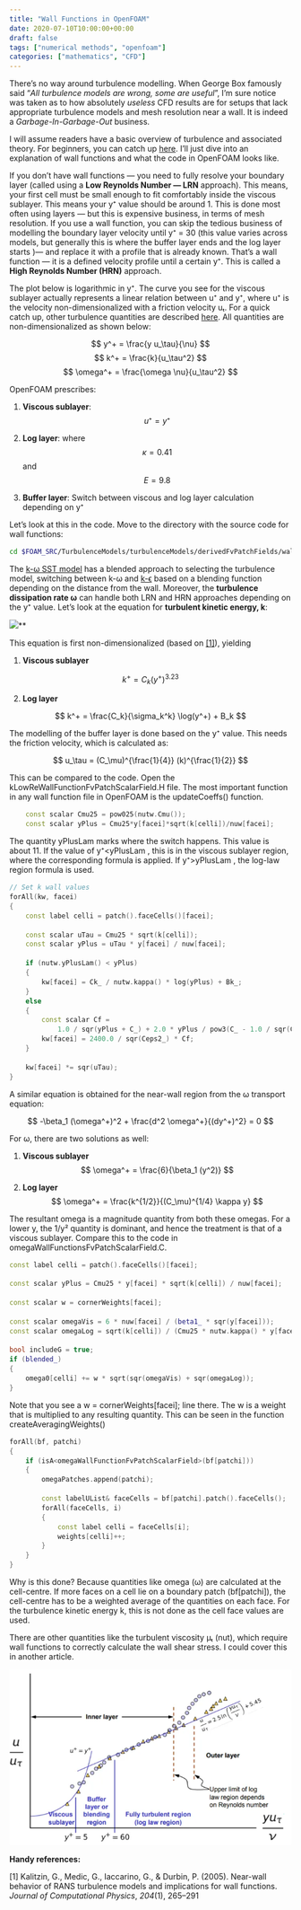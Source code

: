 ```yaml
---
title: "Wall Functions in OpenFOAM"
date: 2020-07-10T10:00:00+00:00
draft: false
tags: ["numerical methods", "openfoam"]
categories: ["mathematics", "CFD"]
---
```




There’s no way around turbulence modelling. When George Box famously said “*All turbulence models are wrong, some are useful*”, I’m sure notice was taken as to how absolutely *useless* CFD results are for setups that lack appropriate turbulence models and mesh resolution near a wall. It is indeed a *Garbage-In-Garbage-Out* business.

I will assume readers have a basic overview of turbulence and associated theory. For beginners, you can catch up [here](https://www.simscale.com/blog/2017/12/turbulence-cfd-analysis/). I’ll just dive into an explanation of wall functions and what the code in OpenFOAM looks like.

If you don’t have wall functions — you need to fully resolve your boundary layer (called using a **Low Reynolds Number — LRN** approach). This means, your first cell must be small enough to fit comfortably inside the viscous sublayer. This means your y⁺ value should be around 1. This is done most often using layers — but this is expensive business, in terms of mesh resolution. If you use a wall function, you can skip the tedious business of modelling the boundary layer velocity until y⁺ = 30 (this value varies across models, but generally this is where the buffer layer ends and the log layer starts )— and replace it with a profile that is already known. That’s a wall function — it is a defined velocity profile until a certain y⁺. This is called a **High Reynolds Number (HRN)** approach.


The plot below is logarithmic in y⁺. The curve you see for the viscous sublayer actually represents a linear relation between u⁺ and y⁺, where u⁺ is the velocity non-dimensionalized with a friction velocity uₜ. For a quick catch up, other turbulence quantities are described [here](https://www.cfd-online.com/Wiki/RANS-based_turbulence_models). All quantities are non-dimensionalized as shown below:

$$
y^+ = \frac{y u_\tau}{\nu} 
$$
$$
k^+ = \frac{k}{u_\tau^2}
$$
$$
\omega^+ = \frac{\omega \nu}{u_\tau^2}
$$


OpenFOAM prescribes:

1. **Viscous sublayer**: $$u⁺ = y⁺$$

1. **Log layer**: where $$κ =0.41$$ and $$E =9.8$$

3. **Buffer layer**: Switch between viscous and log layer calculation depending on y⁺

Let’s look at this in the code. Move to the directory with the source code for wall functions:

```bash
cd $FOAM_SRC/TurbulenceModels/turbulenceModels/derivedFvPatchFields/wallFunctions
```


The [k-ω SST model](https://www.cfd-online.com/Wiki/SST_k-omega_model) has a blended approach to selecting the turbulence model, switching between k-ω and [k-ϵ](https://www.cfd-online.com/Wiki/K-epsilon_models) based on a blending function depending on the distance from the wall. Moreover, the **turbulence dissipation rate ω** can handle both LRN and HRN approaches depending on the y⁺ value. Let’s look at the equation for **turbulent kinetic energy, k**:

![](https://medium2.global.ssl.fastly.net/max/2000/1*TAO21obahiidUukMCOSkjw.png)**

This equation is first non-dimensionalized (based on [[1]](http://citeseerx.ist.psu.edu/viewdoc/download?doi=10.1.1.584.2507&rep=rep1&type=pdf)), yielding

1. **Viscous sublayer**

$$ 
k^+ = C_k (y^+)^{3.23}
$$

2. **Log layer**

$$
k^+ = \frac{C_k}{\sigma_k^k} \log(y^+) + B_k
$$

The modelling of the buffer layer is done based on the y⁺ value. This needs the friction velocity, which is calculated as:

$$
u_\tau = (C_\mu)^{\frac{1}{4}} (k)^{\frac{1}{2}}
$$

This can be compared to the code. Open the kLowReWallFunctionFvPatchScalarField.H file. The most important function in any wall function file in OpenFOAM is the updateCoeffs() function.

```cpp
    const scalar Cmu25 = pow025(nutw.Cmu());
    const scalar yPlus = Cmu25*y[facei]*sqrt(k[celli])/nuw[facei];
```

The quantity yPlusLam marks where the switch happens. This value is about 11. If the value of y⁺<yPlusLam , this is in the viscous sublayer region, where the corresponding formula is applied. If y⁺>yPlusLam , the log-law region formula is used.


```cpp
// Set k wall values
forAll(kw, facei)
{
    const label celli = patch().faceCells()[facei];

    const scalar uTau = Cmu25 * sqrt(k[celli]);
    const scalar yPlus = uTau * y[facei] / nuw[facei];

    if (nutw.yPlusLam() < yPlus)
    {
        kw[facei] = Ck_ / nutw.kappa() * log(yPlus) + Bk_;
    }
    else
    {
        const scalar Cf =
            1.0 / sqr(yPlus + C_) + 2.0 * yPlus / pow3(C_ - 1.0 / sqr(C_);
        kw[facei] = 2400.0 / sqr(Ceps2_) * Cf;
    }

    kw[facei] *= sqr(uTau);
}


```


A similar equation is obtained for the near-wall region from the ω transport equation:

$$
-\beta_1 (\omega^+)^2 + \frac{d^2 \omega^+}{(dy^+)^2} = 0
$$

For ω, there are two solutions as well:

1. **Viscous sublayer**
$$
\omega^+ = \frac{6}{\beta_1 (y^2)}
$$



2. **Log layer**
$$
\omega^+ = \frac{k^{1/2}}{(C_\mu)^{1/4} \kappa y}
$$


The resultant omega is a magnitude quantity from both these omegas. For a lower y, the 1/y² quantity is dominant, and hence the treatment is that of a viscous sublayer. Compare this to the code in omegaWallFunctionsFvPatchScalarField.C.

```cpp
const label celli = patch().faceCells()[facei];

const scalar yPlus = Cmu25 * y[facei] * sqrt(k[celli]) / nuw[facei];

const scalar w = cornerWeights[facei];

const scalar omegaVis = 6 * nuw[facei] / (beta1_ * sqr(y[facei]));
const scalar omegaLog = sqrt(k[celli]) / (Cmu25 * nutw.kappa() * y[facei]);

bool includeG = true;
if (blended_)
{
    omega0[celli] += w * sqrt(sqr(omegaVis) + sqr(omegaLog));
}

```

Note that you see a w = cornerWeights[facei]; line there. The w is a weight that is multiplied to any resulting quantity. This can be seen in the function createAveragingWeights()

```cpp
forAll(bf, patchi)
{
    if (isA<omegaWallFunctionFvPatchScalarField>(bf[patchi]))
    {
        omegaPatches.append(patchi);

        const labelUList& faceCells = bf[patchi].patch().faceCells();
        forAll(faceCells, i)
        {
            const label celli = faceCells[i];
            weights[celli]++;
        }
    }
}


```

Why is this done? Because quantities like omega (ω) are calculated at the cell-centre. If more faces on a cell lie on a boundary patch (bf[patchi]), the cell-centre has to be a weighted average of the quantities on each face. For the turbulence kinetic energy k, this is not done as the cell face values are used.

There are other quantities like the turbulent viscosity μₜ (nut), which require wall functions to correctly calculate the wall shear stress. I could cover this in another article.

![Wall function layers](wallfunctions_1.png)

**Handy references:**

[1] Kalitzin, G., Medic, G., Iaccarino, G., & Durbin, P. (2005). Near-wall behavior of RANS turbulence models and implications for wall functions. *Journal of Computational Physics*, *204*(1), 265–291
